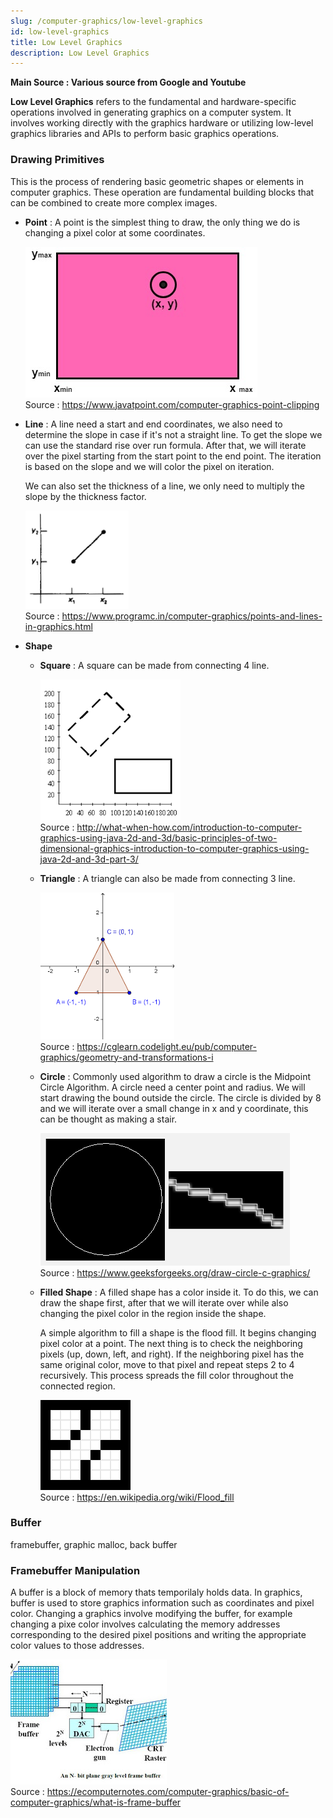 ```yaml
---
slug: /computer-graphics/low-level-graphics
id: low-level-graphics
title: Low Level Graphics
description: Low Level Graphics
---
```


**Main Source : Various source from Google and Youtube**

**Low Level Graphics** refers to the fundamental and hardware-specific operations involved in generating graphics on a computer system. It involves working directly with the graphics hardware or utilizing low-level graphics libraries and APIs to perform basic graphics operations.

### Drawing Primitives

This is the process of rendering basic geometric shapes or elements in computer graphics. These operation are fundamental building blocks that can be combined to create more complex images.

- **Point** : A point is the simplest thing to draw, the only thing we do is changing a pixel color at some coordinates.

  ![A point in some coordinate](./point.jpg)  
   Source : https://www.javatpoint.com/computer-graphics-point-clipping

- **Line** : A line need a start and end coordinates, we also need to determine the slope in case if it's not a straight line. To get the slope we can use the standard rise over run formula. After that, we will iterate over the pixel starting from the start point to the end point. The iteration is based on the slope and we will color the pixel on iteration.

  We can also set the thickness of a line, we only need to multiply the slope by the thickness factor.

  ![A linear line with start and end coordinate](./line.png)  
   Source : https://www.programc.in/computer-graphics/points-and-lines-in-graphics.html

- **Shape**

  - **Square** : A square can be made from connecting 4 line.

    ![A square in coordinate space](./square.png)  
    Source : http://what-when-how.com/introduction-to-computer-graphics-using-java-2d-and-3d/basic-principles-of-two-dimensional-graphics-introduction-to-computer-graphics-using-java-2d-and-3d-part-3/

  - **Triangle** : A triangle can also be made from connecting 3 line.

    ![A triangle with 3 point vertex](./triangle.png)  
    Source : https://cglearn.codelight.eu/pub/computer-graphics/geometry-and-transformations-i

  - **Circle** : Commonly used algorithm to draw a circle is the Midpoint Circle Algorithm. A circle need a center point and radius. We will start drawing the bound outside the circle. The circle is divided by 8 and we will iterate over a small change in x and y coordinate, this can be thought as making a stair.

    ![A circle and a zoomed in border](./circle.png)  
    Source : https://www.geeksforgeeks.org/draw-circle-c-graphics/

  - **Filled Shape** : A filled shape has a color inside it. To do this, we can draw the shape first, after that we will iterate over while also changing the pixel color in the region inside the shape.

    A simple algorithm to fill a shape is the flood fill. It begins changing pixel color at a point. The next thing is to check the neighboring pixels (up, down, left, and right). If the neighboring pixel has the same original color, move to that pixel and repeat steps 2 to 4 recursively. This process spreads the fill color throughout the connected region.

    ![A gif of flood fill algorithm](./filled-shape.gif)  
    Source : https://en.wikipedia.org/wiki/Flood_fill

### Buffer

framebuffer, graphic malloc, back buffer

### Framebuffer Manipulation

A buffer is a block of memory thats temporilaly holds data. In graphics, buffer is used to store graphics information such as coordinates and pixel color. Changing a graphics involve modifying the buffer, for example changing a pixe color involves calculating the memory addresses corresponding to the desired pixel positions and writing the appropriate color values to those addresses.

![Frame buffer](./frame-buffer.jpg)  
Source : https://ecomputernotes.com/computer-graphics/basic-of-computer-graphics/what-is-frame-buffer
